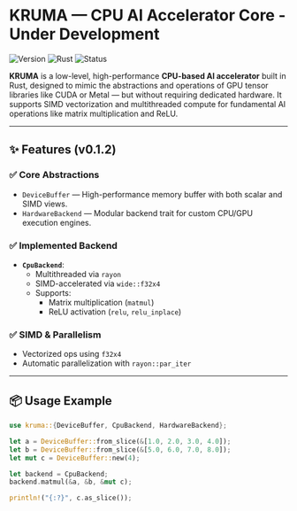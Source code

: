 # KRUMA — CPU AI Accelerator Core - Under Development

![Version](https://img.shields.io/badge/version-0.1.2-blue)
![Rust](https://img.shields.io/badge/Made%20With-Rust-informational)
![Status](https://img.shields.io/badge/status-Prototype-yellow)

**KRUMA** is a low-level, high-performance **CPU-based AI accelerator** built in Rust, designed to mimic the abstractions and operations of GPU tensor libraries like CUDA or Metal — but without requiring dedicated hardware. It supports SIMD vectorization and multithreaded compute for fundamental AI operations like matrix multiplication and ReLU.

---

## ✨ Features (v0.1.2)

### ✅ Core Abstractions
- `DeviceBuffer` — High-performance memory buffer with both scalar and SIMD views.
- `HardwareBackend` — Modular backend trait for custom CPU/GPU execution engines.

### ✅ Implemented Backend
- **`CpuBackend`**:  
  - Multithreaded via `rayon`  
  - SIMD-accelerated via `wide::f32x4`  
  - Supports:
    - Matrix multiplication (`matmul`)
    - ReLU activation (`relu`, `relu_inplace`)

### ✅ SIMD & Parallelism
- Vectorized ops using `f32x4`
- Automatic parallelization with `rayon::par_iter`

---

## 📦 Usage Example

```rust
use kruma::{DeviceBuffer, CpuBackend, HardwareBackend};

let a = DeviceBuffer::from_slice(&[1.0, 2.0, 3.0, 4.0]);
let b = DeviceBuffer::from_slice(&[5.0, 6.0, 7.0, 8.0]);
let mut c = DeviceBuffer::new(4);

let backend = CpuBackend;
backend.matmul(&a, &b, &mut c);

println!("{:?}", c.as_slice());
